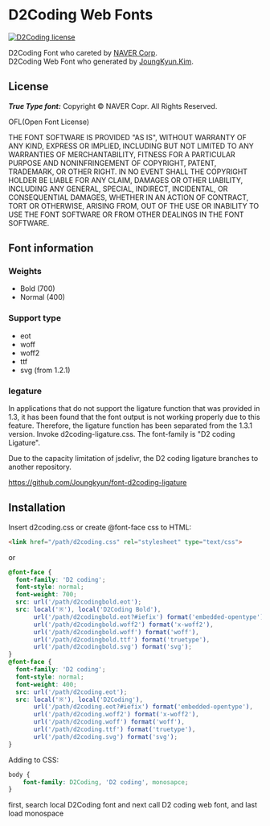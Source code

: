 D2Coding Web Fonts
====
[![D2Coding license](https://img.shields.io/badge/License-OFL-blue.svg)](https://raw.githubusercontent.com/Joungkyun/font-d2coding/master/license)

D2Coding Font who careted by [NAVER Corp](http://dev.naver.com/projects/d2coding).<br>
D2Coding Web Font who generated by [JoungKyun.Kim](http://oops.org/).

## License

___True Type font:___ Copyright &copy; NAVER Copr. All Rights Reserved.

OFL(Open Font License)

THE FONT SOFTWARE IS PROVIDED "AS IS", WITHOUT WARRANTY OF ANY KIND,
EXPRESS OR IMPLIED, INCLUDING BUT NOT LIMITED TO ANY WARRANTIES OF
MERCHANTABILITY, FITNESS FOR A PARTICULAR PURPOSE AND NONINFRINGEMENT
OF COPYRIGHT, PATENT, TRADEMARK, OR OTHER RIGHT. IN NO EVENT SHALL THE
COPYRIGHT HOLDER BE LIABLE FOR ANY CLAIM, DAMAGES OR OTHER LIABILITY,
INCLUDING ANY GENERAL, SPECIAL, INDIRECT, INCIDENTAL, OR CONSEQUENTIAL
DAMAGES, WHETHER IN AN ACTION OF CONTRACT, TORT OR OTHERWISE, ARISING
FROM, OUT OF THE USE OR INABILITY TO USE THE FONT SOFTWARE OR FROM
OTHER DEALINGS IN THE FONT SOFTWARE.

## Font information

### Weights
 * Bold (700)
 * Normal (400)

### Support type
 * eot
 * woff
 * woff2
 * ttf
 * svg (from 1.2.1)

### legature

In applications that do not support the ligature function that was provided in 1.3, it has been found that the font output is not working properly due to this feature. Therefore, the ligature function has been separated from the 1.3.1 version. Invoke d2coding-ligature.css. The font-family is "D2 coding Ligature".

Due to the capacity limitation of jsdelivr, the D2 coding ligature branches to another repository.

https://github.com/Joungkyun/font-d2coding-ligature

## Installation

Insert d2coding.css or create @font-face css to HTML:

```html
<link href="/path/d2coding.css" rel="stylesheet" type="text/css">
```

or

```css
@font-face {
  font-family: 'D2 coding';
  font-style: normal;
  font-weight: 700;
  src: url('/path/d2codingbold.eot');
  src: local('※'), local('D2Coding Bold'),
       url('/path/d2codingbold.eot?#iefix') format('embedded-opentype'),
       url('/path/d2codingbold.woff2') format('x-woff2'),
       url('/path/d2codingbold.woff') format('woff'),
       url('/path/d2codingbold.ttf') format('truetype'),
       url('/path/d2codingbold.svg') format('svg');
}
@font-face {
  font-family: 'D2 coding';
  font-style: normal;
  font-weight: 400;
  src: url('/path/d2coding.eot');
  src: local('※'), local('D2Coding'),
       url('/path/d2coding.eot?#iefix') format('embedded-opentype'),
       url('/path/d2coding.woff2') format('x-woff2'),
       url('/path/d2coding.woff') format('woff'),
       url('/path/d2coding.ttf') format('truetype'),
       url('/path/d2coding.svg') format('svg');
}

```

Adding to CSS:

```css
body {
	font-family: D2Coding, 'D2 coding', monosapce;
}
```

first, search local D2Coding font and next call D2 coding web font, and last load monospace
